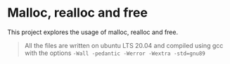 # Malloc, realloc and free

This project explores the usage of malloc, realloc and free.

> All the files are written on ubuntu LTS 20.04 and compiled using gcc with the options `-Wall -pedantic -Werror -Wextra -std=gnu89`
